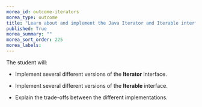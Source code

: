 ```yaml
---
morea_id: outcome-iterators
morea_type: outcome
title: "Learn about and implement the Java Iterator and Iterable interfaces"
published: True
morea_summary: ""
morea_sort_order: 225
morea_labels: 
---
```


The student will:

* Implement several different versions of the **Iterator** interface.

* Implement several different versions of the **Iterable** interface.

* Explain the trade-offs between the different implementations.

